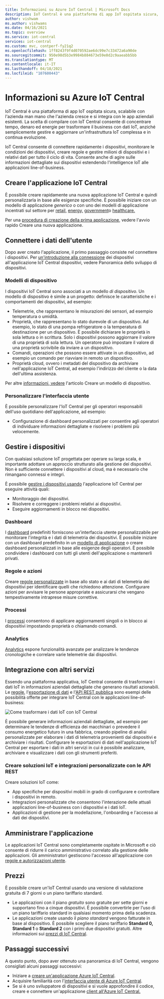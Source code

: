 ```yaml
---
title: Informazioni su Azure IoT Central | Microsoft Docs
description: IoT Central è una piattaforma di app IoT ospitata sicura, scalabile con l'azienda man mano che l'azienda cresce e si integra con le app aziendali esistenti. Questo articolo offre una panoramica delle funzionalità di Azure IoT Central.
author: vishwam
ms.author: vishwams
ms.date: 04/16/2021
ms.topic: overview
ms.service: iot-central
services: iot-central
ms.custom: mvc, contperf-fy21q2
ms.openlocfilehash: 1ff8243f9f4d070592ae6dc99e7c33472a6a90de
ms.sourcegitcommit: 950e98d5b3e9984b884673e59e0d2c9aaeabb5bb
ms.translationtype: MT
ms.contentlocale: it-IT
ms.lasthandoff: 04/18/2021
ms.locfileid: "107600443"
---
```

# <a name="what-is-azure-iot-central"></a>Informazioni su Azure IoT Central

IoT Central è una piattaforma di app IoT ospitata sicura, scalabile con l'azienda man mano che l'azienda cresce e si integra con le app aziendali esistenti. La scelta di compilare con IoT Central consente di concentrare tempo, denaro ed energie per trasformare il business con dati IoT, anziché semplicemente gestire e aggiornare un'infrastruttura IoT complessa e in continua evoluzione.

IoT Central consente di connettere rapidamente i dispositivi, monitorare le condizioni dei dispositivi, creare regole e gestire milioni di dispositivi e i relativi dati per tutto il ciclo di vita. Consente anche di agire sulle informazioni dettagliate sui dispositivi estendendo l'intelligence IoT alle applicazioni line-of-business.

## <a name="create-your-iot-central-application"></a>Creare l'applicazione IoT Central

È possibile creare rapidamente una nuova applicazione IoT Central e quindi personalizzarla in base alle esigenze specifiche. È possibile iniziare con un modello di applicazione _generico_ o con uno dei modelli di applicazione incentrati sul settore per [retail,](../retail/overview-iot-central-retail.md) [energy,](../energy/overview-iot-central-energy.md) [government](../government/overview-iot-central-government.md)o [healthcare.](../healthcare/overview-iot-central-healthcare.md)

Per una [procedura di creazione della prima applicazione,](quick-deploy-iot-central.md) vedere l'avvio rapido Creare una nuova applicazione.

## <a name="connect-your-devices"></a>Connettere i dati dell'utente
Dopo aver creato l'applicazione, il primo passaggio consiste nel connettere i dispositivi. Per [un'introduzione alla connessione](./overview-iot-central-developer.md) dei dispositivi all'applicazione IoT Central dispositivi, vedere Panoramica dello sviluppo di dispositivi.

### <a name="device-templates"></a>Modelli di dispositivo

I dispositivi IoT Central sono associati a un modello _di dispositivo_. Un modello di dispositivo è simile a un progetto: definisce le caratteristiche e i comportamenti dei dispositivi, ad esempio:

- Telemetrie, che rappresentano le misurazioni dei sensori, ad esempio temperatura o umidità.
- Proprietà, che rappresentano lo stato durevole di un dispositivo. Ad esempio, lo stato di una pompa refrigeratore o la temperatura di destinazione per un dispositivo. È possibile dichiarare le proprietà in sola lettura o in scrittura. Solo i dispositivi possono aggiornare il valore di una proprietà di sola lettura. Un operatore può impostare il valore di una proprietà scrivibile da inviare a un dispositivo.
- Comandi, operazioni che possono essere attivate in un dispositivo, ad esempio un comando per riavviare in remoto un dispositivo.
- Proprietà cloud, ovvero i metadati del dispositivo da archiviare nell'applicazione IoT Central, ad esempio l'indirizzo del cliente o la data dell'ultima assistenza.

Per altre [informazioni, vedere](howto-set-up-template.md) l'articolo Creare un modello di dispositivo.

### <a name="customize-the-ui"></a>Personalizzare l'interfaccia utente

È possibile personalizzare l'IoT Central per gli operatori responsabili dell'uso quotidiano dell'applicazione, ad esempio:

- Configurazione di dashboard personalizzati per consentire agli operatori di individuare informazioni dettagliate e risolvere i problemi più velocemente.


## <a name="manage-your-devices"></a>Gestire i dispositivi


Con qualsiasi soluzione IoT progettata per operare su larga scala, è importante adottare un approccio strutturato alla gestione dei dispositivi. Non è sufficiente connettere i dispositivi al cloud, ma è necessario che rimangano connessi e integri.

È possibile [gestire i dispositivi usando](howto-manage-devices.md) l'applicazione IoT Central per eseguire attività quali:

- Monitoraggio dei dispositivi.
- Risolvere e correggere i problemi relativi ai dispositivi.
- Eseguire aggiornamenti in blocco nei dispositivi.

### <a name="dashboards"></a>Dashboard

I [dashboard](./howto-set-up-template.md#generate-default-views) predefiniti forniscono un'interfaccia utente personalizzabile per monitorare l'integrità e i dati di telemetria dei dispositivi. È possibile iniziare con un dashboard predefinito in un [modello di applicazione](howto-use-app-templates.md) o creare dashboard personalizzati in base alle esigenze degli operatori. È possibile condividere i dashboard con tutti gli utenti dell'applicazione o mantenerli privati.

### <a name="rules-and-actions"></a>Regole e azioni

Creare [regole personalizzate](tutorial-create-telemetry-rules.md) in base allo stato e ai dati di telemetria dei dispositivi per identificare quelli che richiedono attenzione. Configurare azioni per avvisare le persone appropriate e assicurarsi che vengano tempestivamente intraprese misure correttive.

### <a name="jobs"></a>Processi

I [processi](howto-run-a-job.md) consentono di applicare aggiornamenti singoli o in blocco ai dispositivi impostando proprietà o chiamando comandi.

### <a name="analytics"></a>Analytics
[Analytics](howto-create-analytics.md) espone funzionalità avanzate per analizzare le tendenze cronologiche e correlare varie telemetrie dai dispositivi.

## <a name="integrate-with-other-services"></a>Integrazione con altri servizi

Essendo una piattaforma applicativa, IoT Central consente di trasformare i dati IoT in informazioni aziendali dettagliate che generano risultati azionabili. Le [regole](./tutorial-create-telemetry-rules.md), l'[esportazione di dati](./howto-export-data.md) e l'[API REST pubblica](/learn/modules/manage-iot-central-apps-with-rest-api/) sono esempi delle possibilità offerte per integrare IoT Central con le applicazioni line-of-business:

![Come trasformare i dati IoT con IoT Central](media/overview-iot-central/transform.png)

È possibile generare informazioni aziendali dettagliate, ad esempio per determinare le tendenze di efficienza dei macchinari o prevedere il consumo energetico futuro in una fabbrica, creando pipeline di analisi personalizzate per elaborare i dati di telemetria provenienti dai dispositivi e archiviare i risultati. Configurare le esportazioni di dati nell'applicazione IoT Central per esportare i dati in altri servizi in cui è possibile analizzare, archiviare e visualizzare i dati con gli strumenti preferiti.

### <a name="build-custom-iot-solutions-and-integrations-with-the-rest-apis"></a>Creare soluzioni IoT e integrazioni personalizzate con le API REST

Creare soluzioni IoT come:

- App specifiche per dispositivi mobili in grado di configurare e controllare i dispositivi in remoto.
- Integrazioni personalizzate che consentono l'interazione delle attuali applicazioni line-of-business con i dispositivi e i dati IoT.
- Applicazioni di gestione per la modellazione, l'onboarding e l'accesso ai dati dei dispositivi.

## <a name="administer-your-application"></a>Amministrare l'applicazione

Le applicazioni IoT Central sono completamente ospitate in Microsoft e ciò consente di ridurre il carico amministrativo correlato alla gestione delle applicazioni. Gli amministratori gestiscono l'accesso all'applicazione con [regole e autorizzazioni utente](howto-administer.md).

## <a name="pricing"></a>Prezzi

È possibile creare un'IoT Central usando una versione di valutazione gratuita di 7 giorni o un piano tariffario standard.

- Le applicazioni con il piano *gratuito* sono gratuite per sette giorni e supportano fino a cinque dispositivi. È possibile convertirle per l'uso di un piano tariffario standard in qualsiasi momento prima della scadenza.
- Le applicazioni create usando il *piano standard* vengono fatturate in base al dispositivo. È possibile scegliere il piano tariffario **Standard 0,** **Standard 1** o **Standard 2** con i primi due dispositivi gratuiti. Altre informazioni sui [prezzi di IoT Central](https://aka.ms/iotcentral-pricing).

## <a name="next-steps"></a>Passaggi successivi

A questo punto, dopo aver ottenuto una panoramica di IoT Central, vengono consigliati alcuni passaggi successivi:

- Iniziare a [creare un'applicazione Azure IoT Central](quick-deploy-iot-central.md).
- Acquisire familiarità con l'[interfaccia utente di Azure IoT Central](overview-iot-central-tour.md).
- Se si è uno sviluppatore di dispositivi e si vuole approfondire il codice, creare e connettere un'applicazione [client all'Azure IoT Central.](./tutorial-connect-device.md)
